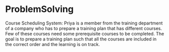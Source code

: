 # ProblemSolving

Course Scheduling System: Priya is a member from the training department of a company who has to prepare a training plan that has different courses.
Few of these courses need some prerequisite courses to be completed.
The goal is to prepare a training plan such that all the courses are included in the correct order and the learning is on track.
